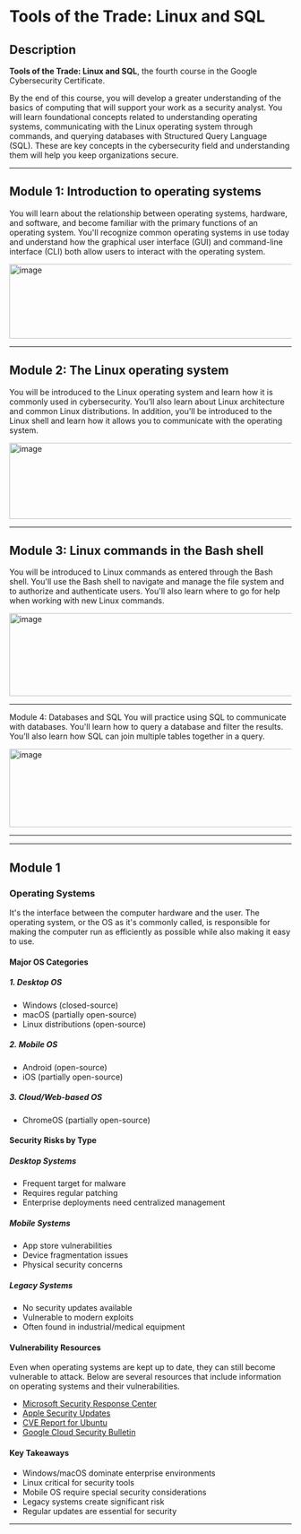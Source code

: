# Tools of the Trade: Linux and SQL

## Description
**Tools of the Trade: Linux and SQL**, the fourth course in the Google Cybersecurity Certificate.

By the end of this course, you will develop a greater understanding of the basics of computing that will support your work as a security analyst. You will learn foundational concepts related to understanding operating systems, communicating with the Linux operating system through commands, and querying databases with Structured Query Language (SQL). These are key concepts in the cybersecurity field and understanding them will help you keep organizations secure.

---

## Module 1: Introduction to operating systems
You will learn about the relationship between operating systems, hardware, and software, and become familiar with the primary functions of an operating system. You'll recognize common operating systems in use today and understand how the graphical user interface (GUI) and command-line interface (CLI) both allow users to interact with the operating system.

<img width="509" height="133" alt="image" src="https://github.com/user-attachments/assets/24a149b5-f4a0-4905-814b-5291e06244d2" />

---

## Module 2:  The Linux operating system
You will be introduced to the Linux operating system and learn how it is commonly used in cybersecurity. You’ll also learn about Linux architecture and common Linux distributions. In addition, you'll be introduced to the Linux shell and learn how it allows you to communicate with the operating system.

<img width="506" height="136" alt="image" src="https://github.com/user-attachments/assets/239f2870-3f98-4186-b094-2418b8f8cd5d" />

---

## Module 3: Linux commands in the Bash shell
You will be introduced to Linux commands as entered through the Bash shell. You'll use the Bash shell to navigate and manage the file system and to authorize and authenticate users. You'll also learn where to go for help when working with new Linux commands.

<img width="511" height="148" alt="image" src="https://github.com/user-attachments/assets/51479d77-771d-4ad3-a42d-049b12bdcc17" />

---

Module 4: Databases and SQL 
You will practice using SQL to communicate with databases. You'll learn how to query a database and filter the results. You’ll also learn how SQL can join multiple tables together in a query.

<img width="507" height="140" alt="image" src="https://github.com/user-attachments/assets/7a981f86-e24d-40ac-9c24-aac5d31e8095" />

---
---

## Module 1
### Operating Systems
It's the interface between the computer hardware and the user. The operating system, or the OS as it's commonly called, is responsible for making the computer run as efficiently as possible while also making it easy to use. 

#### Major OS Categories
##### 1. Desktop OS
   - Windows (closed-source)  
   - macOS (partially open-source)  
   - Linux distributions (open-source)  

##### 2. Mobile OS
   - Android (open-source)  
   - iOS (partially open-source)  

##### 3. Cloud/Web-based OS
   - ChromeOS (partially open-source) 

#### Security Risks by Type
##### Desktop Systems
- Frequent target for malware
- Requires regular patching
- Enterprise deployments need centralized management

##### Mobile Systems
- App store vulnerabilities
- Device fragmentation issues
- Physical security concerns

##### Legacy Systems
- No security updates available
- Vulnerable to modern exploits
- Often found in industrial/medical equipment

#### Vulnerability Resources
Even when operating systems are kept up to date, they can still become vulnerable to attack. Below are several resources that include information on operating systems and their vulnerabilities.
- [Microsoft Security Response Center](https://msrc.microsoft.com)
- [Apple Security Updates](https://support.apple.com/en-us/HT201222)
- [CVE Report for Ubuntu](https://ubuntu.com/security/cve)
- [Google Cloud Security Bulletin](https://cloud.google.com/support/bulletins)

#### Key Takeaways
- Windows/macOS dominate enterprise environments  
- Linux critical for security tools  
- Mobile OS require special security considerations  
- Legacy systems create significant risk  
- Regular updates are essential for security

---

